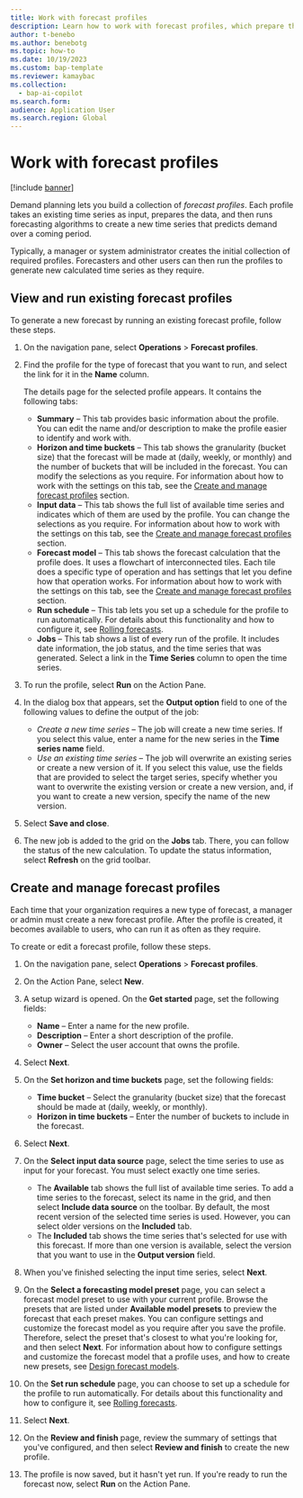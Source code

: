 ```yaml
---
title: Work with forecast profiles
description: Learn how to work with forecast profiles, which prepare the data of an existing time series and then run forecasting algorithms to create a new time series.
author: t-benebo
ms.author: benebotg
ms.topic: how-to
ms.date: 10/19/2023
ms.custom: bap-template
ms.reviewer: kamaybac
ms.collection:
  - bap-ai-copilot
ms.search.form:
audience: Application User
ms.search.region: Global
---
```


# Work with forecast profiles

[!include [banner](../includes/banner.md)]

Demand planning lets you build a collection of *forecast profiles*. Each profile takes an existing time series as input, prepares the data, and then runs forecasting algorithms to create a new time series that predicts demand over a coming period.

Typically, a manager or system administrator creates the initial collection of required profiles. Forecasters and other users can then run the profiles to generate new calculated time series as they require.

## View and run existing forecast profiles

To generate a new forecast by running an existing forecast profile, follow these steps.

1. On the navigation pane, select **Operations** \> **Forecast profiles**.
1. Find the profile for the type of forecast that you want to run, and select the link for it in the **Name** column.

    The details page for the selected profile appears. It contains the following tabs:

    - **Summary** – This tab provides basic information about the profile. You can edit the name and/or description to make the profile easier to identify and work with.
    - **Horizon and time buckets** – This tab shows the granularity (bucket size) that the forecast will be made at (daily, weekly, or monthly) and the number of buckets that will be included in the forecast. You can modify the selections as you require. For information about how to work with the settings on this tab, see the [Create and manage forecast profiles](#create-profile) section.
    - **Input data** – This tab shows the full list of available time series and indicates which of them are used by the profile. You can change the selections as you require. For information about how to work with the settings on this tab, see the [Create and manage forecast profiles](#create-profile) section.
    - **Forecast model** – This tab shows the forecast calculation that the profile does. It uses a flowchart of interconnected tiles. Each tile does a specific type of operation and has settings that let you define how that operation works. For information about how to work with the settings on this tab, see the [Create and manage forecast profiles](#create-profile) section.
    - **Run schedule** – This tab lets you set up a schedule for the profile to run automatically. For details about this functionality and how to configure it, see [Rolling forecasts](rolling-forecasts.md).
    - **Jobs** – This tab shows a list of every run of the profile. It includes date information, the job status, and the time series that was generated. Select a link in the **Time Series** column to open the time series.

1. To run the profile, select **Run** on the Action Pane.
1. In the dialog box that appears, set the **Output option** field to one of the following values to define the output of the job:

    - *Create a new time series* – The job will create a new time series. If you select this value, enter a name for the new series in the **Time series name** field.
    - *Use an existing time series* – The job will overwrite an existing series or create a new version of it. If you select this value, use the fields that are provided to select the target series, specify whether you want to overwrite the existing version or create a new version, and, if you want to create a new version, specify the name of the new version.

1. Select **Save and close**.
1. The new job is added to the grid on the **Jobs** tab. There, you can follow the status of the new calculation. To update the status information, select **Refresh** on the grid toolbar.

## <a name="create-profile"></a> Create and manage forecast profiles

Each time that your organization requires a new type of forecast, a manager or admin must create a new forecast profile. After the profile is created, it becomes available to users, who can run it as often as they require.

To create or edit a forecast profile, follow these steps.

1. On the navigation pane, select **Operations** \> **Forecast profiles**.
1. On the Action Pane, select **New**.
1. A setup wizard is opened. On the **Get started** page, set the following fields:

    - **Name** – Enter a name for the new profile.
    - **Description** – Enter a short description of the profile.
    - **Owner** – Select the user account that owns the profile.

1. Select **Next**.
1. On the **Set horizon and time buckets** page, set the following fields:

    - **Time bucket** – Select the granularity (bucket size) that the forecast should be made at (daily, weekly, or monthly).
    - **Horizon in time buckets** – Enter the number of buckets to include in the forecast.

1. Select **Next**.
1. On the **Select input data source** page, select the time series to use as input for your forecast. You must select exactly one time series.

    - The **Available** tab shows the full list of available time series. To add a time series to the forecast, select its name in the grid, and then select **Include data source** on the toolbar. By default, the most recent version of the selected time series is used. However, you can select older versions on the **Included** tab.
    - The **Included** tab shows the time series that's selected for use with this forecast. If more than one version is available, select the version that you want to use in the **Output version** field.

1. When you've finished selecting the input time series, select **Next**.
1. On the **Select a forecasting model preset** page, you can select a forecast model preset to use with your current profile. Browse the presets that are listed under **Available model presets** to preview the forecast that each preset makes. You can configure settings and customize the forecast model as you require after you save the profile. Therefore, select the preset that's closest to what you're looking for, and then select **Next**. For information about how to configure settings and customize the forecast model that a profile uses, and how to create new presets, see [Design forecast models](design-forecast-models.md).
1. On the **Set run schedule** page, you can choose to set up a schedule for the profile to run automatically. For details about this functionality and how to configure it, see [Rolling forecasts](rolling-forecasts.md).
1. Select **Next**.
1. On the **Review and finish** page, review the summary of settings that you've configured, and then select **Review and finish** to create the new profile.
1. The profile is now saved, but it hasn't yet run. If you're ready to run the forecast now, select **Run** on the Action Pane.
